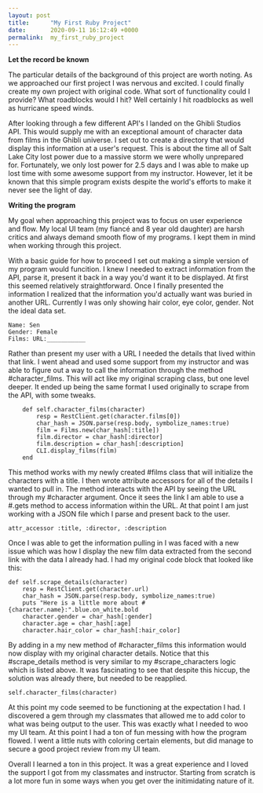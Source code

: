 ```yaml
---
layout: post
title:      "My First Ruby Project"
date:       2020-09-11 16:12:49 +0000
permalink:  my_first_ruby_project
---
```



**Let the record be known**

The particular details of the background of this project are worth noting. As we approached our first project I was nervous and excited. I could finally create my own project with original code. What sort of functionality could I provide? What roadblocks would I hit? Well certainly I hit roadblocks as well as hurricane speed winds. 

After looking through a few different API's I landed on the Ghibli Studios API. This would supply me with an exceptional amount of character data from films in the Ghibli universe. I set out to create a directory that would display this information at a user's request. This is about the time all of Salt Lake City lost power due to a massive storm we were wholly unprepared for. Fortunately, we only lost power for 2.5 days and I was able to make up lost time with some awesome support from my instructor. However, let it be known that this simple program exists despite the world's efforts to make it never see the light of day.

**Writing the program**

My goal when approaching this project was to focus on user experience and flow. My local UI team (my fiancé and 8 year old daughter) are harsh critics and always demand smooth flow of my programs. I kept them in mind when working through this project.

With a basic guide for how to proceed I set out making a simple version of my program would funcition. I knew I needed to extract information from the API, parse it, present it back in a way you'd want it to be displayed. At first this seemed relatively straightforward. Once I finally presented the information I realized that the information you'd actually want was buried in another URL. Currently I was only showing hair color, eye color, gender. Not the ideal data set. 

```
Name: Sen
Gender: Female
Films: URL:___________
```

Rather than present my user with a URL I needed the details that lived within that link. I went ahead and used some support from my instructor and was able to figure out a way to call the information through the method #character_films. This will act like my original scraping class, but one level deeper. It ended up being the same format I used originally to scrape from the API, with some tweaks. 

```
    def self.character_films(character)
        resp = RestClient.get(character.films[0])
        char_hash = JSON.parse(resp.body, symbolize_names:true)
        film = Films.new(char_hash[:title])
        film.director = char_hash[:director]
        film.description = char_hash[:description]
        CLI.display_films(film)
    end
```


This method works with my newly created #films class that will initialize the characters with a title. I then wrote attribute accessors for all of the details I wanted to pull in. The method interacts with the API by seeing the URL through my #character argument. Once it sees the link I am able to use a #.gets method to access information within the URL. At that point I am just working with a JSON file which I parse and present back to the user.

```
attr_accessor :title, :director, :description
```

Once I was able to get the information pulling in I was faced with a new issue which was how I display the new film data extracted from the second link with the data I already had. I had my original code block that looked like this:

```
def self.scrape_details(character)
    resp = RestClient.get(character.url)
    char_hash = JSON.parse(resp.body, symbolize_names:true)
    puts "Here is a little more about #{character.name}:".blue.on_white.bold
    character.gender = char_hash[:gender]
    character.age = char_hash[:age]
    character.hair_color = char_hash[:hair_color]
```
 
 By adding in a my new method of #character_films this information would now display with my original character details. Notice that this #scrape_details method is very similar to my #scrape_characters logic which is listed above. It was fascinating to see that despite this hiccup, the solution was already there, but needed to be reapplied. 
 
 `self.character_films(character)`
 
 At this point my code seemed to be functioning at the expectation I had. I discovered a gem through my classmates that allowed me to add color to what was being output to the user. This was exactly what I needed to woo my UI team. At this point I had a ton of fun messing with how the program flowed. I went a little nuts with coloring certain elements, but did manage to secure a good project review from my UI team.
 
 Overall I learned a ton in this project. It was a great experience and I loved the support I got from my classmates and instructor. Starting from scratch is a lot more fun in some ways when you get over the initimidating nature of it. 
